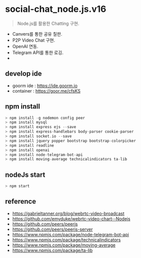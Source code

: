 # social-chat_node.js.v16
> Node.js를 활용한 Chatting 구현.
- Canvers를 통한 공유 칠판.
- P2P Video Chat 구현.
- OpenAI 연동.
- Telegram API를 통한 로깅.
- 

## develop ide 
- goorm ide : https://ide.goorm.io
- container : https://goor.me/cfsKS

## npm install 
```c
> npm install -g nodemon config peer
> npm install mysql
> npm install express ejs --save
> npm install express-handlebars body-parser cookie-parser
> npm install socket.io --save
> npm install jquery popper bootstrap bootstrap-colorpicker
> npm install readline
> npm install openai
> npm install node-telegram-bot-api
> npm install moving-average technicalindicators ta-lib
```

## nodeJs start
```c
> npm start
```

## reference
- https://gabrieltanner.org/blog/webrtc-video-broadcast
- https://github.com/emyduke/webrtc-video-chart--Nodejs
- https://github.com/peers/peerjs
- https://github.com/peers/peerjs-server
- https://www.npmjs.com/package/node-telegram-bot-api
- https://www.npmjs.com/package/technicalindicators
- https://www.npmjs.com/package/moving-average
- https://www.npmjs.com/package/ta-lib

